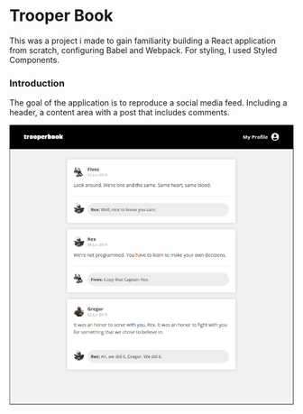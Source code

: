 # Trooper Book



This was a project i made to gain familiarity building a React application from scratch, configuring Babel and Webpack. For styling, I used Styled Components.

### Introduction

The goal of the application is to reproduce a social media feed. Including a  header, a content area with a post that includes comments.

![](./assets/demo.png)